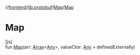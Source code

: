 //[frontend](../../../index.md)/[lib.protobuf](../index.md)/[Map](index.md)/[Map](-map.md)

# Map

[js]\
fun [Map](-map.md)(arr: [Array](https://kotlinlang.org/api/latest/jvm/stdlib/kotlin/-array/index.html)&lt;[Any](https://kotlinlang.org/api/latest/jvm/stdlib/kotlin/-any/index.html)&gt;, valueCtor: [Any](https://kotlinlang.org/api/latest/jvm/stdlib/kotlin/-any/index.html) = definedExternally)
